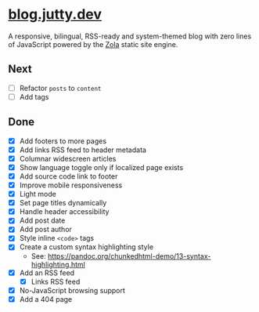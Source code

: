 # [blog.jutty.dev](https://blog.jutty.dev)

A responsive, bilingual, RSS-ready and system-themed blog with zero lines of JavaScript powered by the [Zola](https://getzola.org) static site engine.

## Next
- [ ] Refactor `posts` to `content`
- [ ] Add tags

## Done
- [x] Add footers to more pages
- [x] Add links RSS feed to header metadata
- [x] Columnar widescreen articles
- [x] Show language toggle only if localized page exists
- [x] Add source code link to footer
- [x] Improve mobile responsiveness
- [x] Light mode
- [x] Set page titles dynamically
- [x] Handle header accessibility
- [x] Add post date
- [x] Add post author
- [x] Style inline `<code>` tags
- [x] Create a custom syntax highlighting style 
  - See: <https://pandoc.org/chunkedhtml-demo/13-syntax-highlighting.html>
- [x] Add an RSS feed
  - [x] Links RSS feed
- [x] No-JavaScript browsing support
- [x] Add a 404 page
